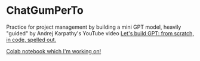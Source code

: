# ChatGumPerTo
Practice for project management by building a mini GPT model, heavily "guided" by Andrej Karpathy's YouTube video [Let's build GPT: from scratch, in code, spelled out.](https://youtu.be/kCc8FmEb1nY?feature=shared)

[Colab notebook which I'm working on!](https://colab.research.google.com/drive/11XysTOh0lyrBq5WblduqBZ7dYja9rnrB?usp=sharing)
